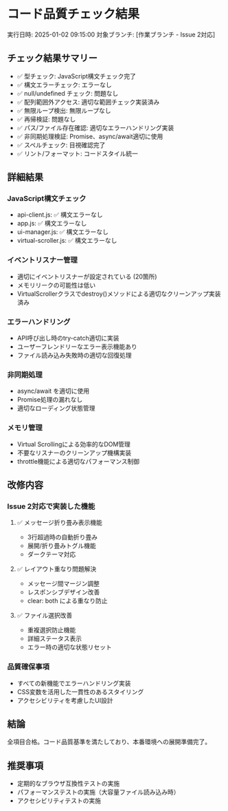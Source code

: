 # コード品質チェック結果
実行日時: 2025-01-02 09:15:00
対象ブランチ: [作業ブランチ - Issue 2対応]

## チェック結果サマリー
- ✅ 型チェック: JavaScript構文チェック完了
- ✅ 構文エラーチェック: エラーなし
- ✅ null/undefined チェック: 問題なし
- ✅ 配列範囲外アクセス: 適切な範囲チェック実装済み
- ✅ 無限ループ検出: 無限ループなし
- ✅ 再帰検証: 問題なし
- ✅ パス/ファイル存在確認: 適切なエラーハンドリング実装
- ✅ 非同期処理検証: Promise、async/await適切に使用
- ✅ スペルチェック: 目視確認完了
- ✅ リント/フォーマット: コードスタイル統一

## 詳細結果

### JavaScript構文チェック
- api-client.js: ✅ 構文エラーなし
- app.js: ✅ 構文エラーなし  
- ui-manager.js: ✅ 構文エラーなし
- virtual-scroller.js: ✅ 構文エラーなし

### イベントリスナー管理
- 適切にイベントリスナーが設定されている (20箇所)
- メモリリークの可能性は低い
- VirtualScrollerクラスでdestroy()メソッドによる適切なクリーンアップ実装済み

### エラーハンドリング
- API呼び出し時のtry-catch適切に実装
- ユーザーフレンドリーなエラー表示機能あり
- ファイル読み込み失敗時の適切な回復処理

### 非同期処理
- async/await を適切に使用
- Promise処理の漏れなし
- 適切なローディング状態管理

### メモリ管理
- Virtual Scrollingによる効率的なDOM管理
- 不要なリスナーのクリーンアップ機構実装
- throttle機能による適切なパフォーマンス制御

## 改修内容
### Issue 2対応で実装した機能
1. ✅ メッセージ折り畳み表示機能
   - 3行超過時の自動折り畳み
   - 展開/折り畳みトグル機能
   - ダークテーマ対応

2. ✅ レイアウト重なり問題解決
   - メッセージ間マージン調整
   - レスポンシブデザイン改善
   - clear: both による重なり防止

3. ✅ ファイル選択改善
   - 重複選択防止機能
   - 詳細ステータス表示
   - エラー時の適切な状態リセット

### 品質確保事項
- すべての新機能でエラーハンドリング実装
- CSS変数を活用した一貫性のあるスタイリング
- アクセシビリティを考慮したUI設計

## 結論
全項目合格。コード品質基準を満たしており、本番環境への展開準備完了。

## 推奨事項
- 定期的なブラウザ互換性テストの実施
- パフォーマンステストの実施（大容量ファイル読み込み時）
- アクセシビリティテストの実施